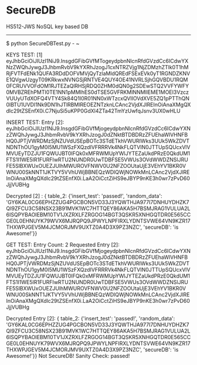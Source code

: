 # SecureDB
HS512-JWS NoSQL key based DB

----

$ python SecureDBTest.py                                                                                                                  -                                                             ~

KEYS TEST:
[1] eyJhbGciOiJIUzI1NiJ9.InsgdGFibGVfMTogeydpbnNlcnRfdGVzdCc6ICdwYXNzZWQhJywgJ3JhbmRvbV9kYXRhJzogJ1cxNTRZVjg1NjZDMzhZTlk0T1hMRjFVTFdENk1QUFA3RDdDOFVMVjQyTzlaMldQREdFSExEVk0yT1RGNDZKNVE1QVgwUzgyT09KRkwxNVNGSjRNTVE4QUY4OE41NVRLSjhGQVBDU1RQM0FCRUVVOFdOM1RJTEZaQlRHSjRDQ0ZHM0dQN0g2SDEwSTQ2VVFYWFY0MVBZREhPMTI0TE1NN1pMMlhES0dTSE5GVFRKMlNNMllEME1MOEI3VzczVUUyUTdXOFQ4VTY4Sk84Q1I0R01NN0xWTzcxQVlIOVdXVE5ZQ1pPTThQN0lBTU1UVDI1Nk9DN1hJTlRBMlREOEZNTzknLCAnc2VjdXJlREInOiAnaXMgQXdlc29tZSEnfX0i.C7NjuSi5uKPP0GdXl4ZTa42TmYzUwfqJsnv3UX0wHLU


INSERT TEST:
Entry [2]: eyJhbGciOiJIUzI1NiJ9.InsgdGFibGVfMjogeydpbnNlcnRfdGVzdCc6ICdwYXNzZWQhJywgJ3JhbmRvbV9kYXRhJzogJ0dZNktBTDBDRzZFUEhaWlVHNFBHQ0JPTjVWRDMzSjNZUVdUSEpBOTc3STdETkhVWURIWks3UUk5WkZDVTNDNThOU1gyM0I5MU1WSzFXQzdIVFRRRVk4NkFLQTVIN0JTTUpSQUcxVlVMVUEyTDZJU1FQWUJBT0lFQk0xMFRWMUpYWlJYTEZaUkdPRzE0QkdUM1FTS1I1WE5IR1FURFIwRTU2NUNDR0UwTDBFSE5VWUs3OVdWWDZNSlJRUFE5SlBXWUxOUEZJUlhMWUROVFNWV0U2NFZOOUtaUjE3VEhYV1BKR0VWNU00SkNNT1JKTVY5VVhUWjBBNEQzWDlQWjNOWkMnLCAnc2VjdXJlREInOiAnaXMgQXdlc29tZSEnfX0i.LaA2OiCctZiHS9eJBYP9nKE3h0wr7zPvD60JjjVUBHg

Decrypted [2] : { table_2: {'insert_test': 'passed!', 'random_data': 'GY6KAL0CG6EPHZZUG4PGCBON5VD33J3YQWTHJA977I7DNHUYDHZK7QI9ZFCU3C58NSX23B91MVK1WC7HTTQEY86AKA5H7BSMJRAG1VULUA2L6ISQPYBAOIEBM10TV1JXZRXLFZRGOG14BGT3QSKR5XNHGQTDR0E565CCGE0L0EHNUYK79WVX6MJRQPQ9JPWYLNPFIRXLYDNTSVWE64VN9KZR17THXWPJGEV5M4JCMORJMV9UXTZ0A4D3X9PZ3NZC', 'secureDB': 'is Awesome!'}}


GET TEST:
Entry Count: 2
Requested Entry [2]: eyJhbGciOiJIUzI1NiJ9.InsgdGFibGVfMjogeydpbnNlcnRfdGVzdCc6ICdwYXNzZWQhJywgJ3JhbmRvbV9kYXRhJzogJ0dZNktBTDBDRzZFUEhaWlVHNFBHQ0JPTjVWRDMzSjNZUVdUSEpBOTc3STdETkhVWURIWks3UUk5WkZDVTNDNThOU1gyM0I5MU1WSzFXQzdIVFRRRVk4NkFLQTVIN0JTTUpSQUcxVlVMVUEyTDZJU1FQWUJBT0lFQk0xMFRWMUpYWlJYTEZaUkdPRzE0QkdUM1FTS1I1WE5IR1FURFIwRTU2NUNDR0UwTDBFSE5VWUs3OVdWWDZNSlJRUFE5SlBXWUxOUEZJUlhMWUROVFNWV0U2NFZOOUtaUjE3VEhYV1BKR0VWNU00SkNNT1JKTVY5VVhUWjBBNEQzWDlQWjNOWkMnLCAnc2VjdXJlREInOiAnaXMgQXdlc29tZSEnfX0i.LaA2OiCctZiHS9eJBYP9nKE3h0wr7zPvD60JjjVUBHg

Decrypted Entry [2]: { table_2: {'insert_test': 'passed!', 'random_data': 'GY6KAL0CG6EPHZZUG4PGCBON5VD33J3YQWTHJA977I7DNHUYDHZK7QI9ZFCU3C58NSX23B91MVK1WC7HTTQEY86AKA5H7BSMJRAG1VULUA2L6ISQPYBAOIEBM10TV1JXZRXLFZRGOG14BGT3QSKR5XNHGQTDR0E565CCGE0L0EHNUYK79WVX6MJRQPQ9JPWYLNPFIRXLYDNTSVWE64VN9KZR17THXWPJGEV5M4JCMORJMV9UXTZ0A4D3X9PZ3NZC', 'secureDB': 'is Awesome!'}}
Not SecureDB!
Sanity Check: passed!
